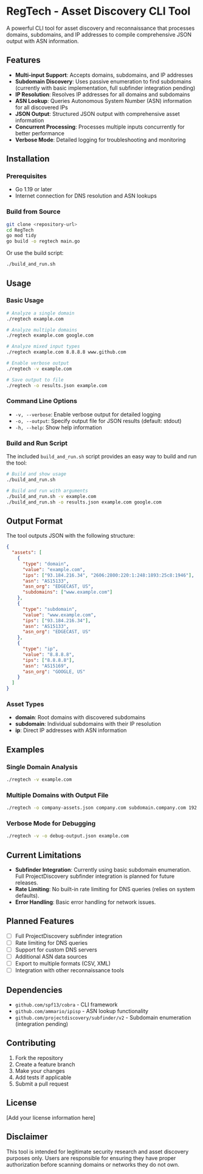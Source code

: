 # RegTech - Asset Discovery CLI Tool

A powerful CLI tool for asset discovery and reconnaissance that processes domains, subdomains, and IP addresses to compile comprehensive JSON output with ASN information.

## Features

- **Multi-input Support**: Accepts domains, subdomains, and IP addresses
- **Subdomain Discovery**: Uses passive enumeration to find subdomains (currently with basic implementation, full subfinder integration pending)
- **IP Resolution**: Resolves IP addresses for all domains and subdomains
- **ASN Lookup**: Queries Autonomous System Number (ASN) information for all discovered IPs
- **JSON Output**: Structured JSON output with comprehensive asset information
- **Concurrent Processing**: Processes multiple inputs concurrently for better performance
- **Verbose Mode**: Detailed logging for troubleshooting and monitoring

## Installation

### Prerequisites
- Go 1.19 or later
- Internet connection for DNS resolution and ASN lookups

### Build from Source

```bash
git clone <repository-url>
cd RegTech
go mod tidy
go build -o regtech main.go
```

Or use the build script:
```bash
./build_and_run.sh
```

## Usage

### Basic Usage

```bash
# Analyze a single domain
./regtech example.com

# Analyze multiple domains
./regtech example.com google.com

# Analyze mixed input types
./regtech example.com 8.8.8.8 www.github.com

# Enable verbose output
./regtech -v example.com

# Save output to file
./regtech -o results.json example.com
```

### Command Line Options

- `-v, --verbose`: Enable verbose output for detailed logging
- `-o, --output`: Specify output file for JSON results (default: stdout)
- `-h, --help`: Show help information

### Build and Run Script

The included `build_and_run.sh` script provides an easy way to build and run the tool:

```bash
# Build and show usage
./build_and_run.sh

# Build and run with arguments
./build_and_run.sh -v example.com
./build_and_run.sh -o results.json example.com google.com
```

## Output Format

The tool outputs JSON with the following structure:

```json
{
  "assets": [
    {
      "type": "domain",
      "value": "example.com",
      "ips": ["93.184.216.34", "2606:2800:220:1:248:1893:25c8:1946"],
      "asn": "AS15133",
      "asn_org": "EDGECAST, US",
      "subdomains": ["www.example.com"]
    },
    {
      "type": "subdomain", 
      "value": "www.example.com",
      "ips": ["93.184.216.34"],
      "asn": "AS15133",
      "asn_org": "EDGECAST, US"
    },
    {
      "type": "ip",
      "value": "8.8.8.8",
      "ips": ["8.8.8.8"],
      "asn": "AS15169",
      "asn_org": "GOOGLE, US"
    }
  ]
}
```

### Asset Types

- **domain**: Root domains with discovered subdomains
- **subdomain**: Individual subdomains with their IP resolution
- **ip**: Direct IP addresses with ASN information

## Examples

### Single Domain Analysis
```bash
./regtech -v example.com
```

### Multiple Domains with Output File
```bash
./regtech -o company-assets.json company.com subdomain.company.com 192.168.1.1
```

### Verbose Mode for Debugging
```bash
./regtech -v -o debug-output.json example.com
```

## Current Limitations

- **Subfinder Integration**: Currently using basic subdomain enumeration. Full ProjectDiscovery subfinder integration is planned for future releases.
- **Rate Limiting**: No built-in rate limiting for DNS queries (relies on system defaults).
- **Error Handling**: Basic error handling for network issues.

## Planned Features

- [ ] Full ProjectDiscovery subfinder integration
- [ ] Rate limiting for DNS queries  
- [ ] Support for custom DNS servers
- [ ] Additional ASN data sources
- [ ] Export to multiple formats (CSV, XML)
- [ ] Integration with other reconnaissance tools

## Dependencies

- `github.com/spf13/cobra` - CLI framework
- `github.com/ammario/ipisp` - ASN lookup functionality
- `github.com/projectdiscovery/subfinder/v2` - Subdomain enumeration (integration pending)

## Contributing

1. Fork the repository
2. Create a feature branch
3. Make your changes
4. Add tests if applicable
5. Submit a pull request

## License

[Add your license information here]

## Disclaimer

This tool is intended for legitimate security research and asset discovery purposes only. Users are responsible for ensuring they have proper authorization before scanning domains or networks they do not own.